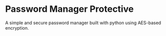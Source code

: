 # Password Manager Protective
A simple and secure password manager built with python using AES-based encryption.
